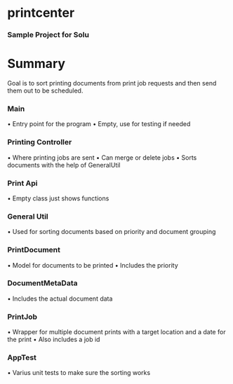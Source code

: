 # printcenter

### Sample Project for Solu

# Summary

Goal is to sort printing documents from print job requests and then send them out to be scheduled. 

### Main 

•	Entry point for the program
• Empty, use for testing if needed

### Printing Controller

•	Where printing jobs are sent
•	Can merge or delete jobs
•	Sorts documents with the help of GeneralUtil

### Print Api

•	Empty class just shows functions 

### General Util

•	Used for sorting documents based on priority and document grouping

### PrintDocument

• Model for documents to be printed
• Includes the priority 

### DocumentMetaData

• Includes the actual document data

### PrintJob

• Wrapper for multiple document prints with a target location and a date for the print
• Also includes a job id

### AppTest

• Varius unit tests to make sure the sorting works
